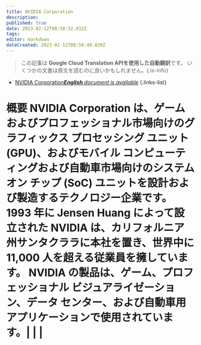 ```yaml
---
title: NVIDIA Corporation
description: 
published: true
date: 2023-02-12T08:58:52.032Z
tags: 
editor: markdown
dateCreated: 2023-02-12T08:58:49.839Z
---
```


> この記事は **Google Cloud Translation APIを使用した自動翻訳**です。
いくつかの文書は原文を読むのに良いかもしれません。{.is-info}



- [NVIDIA Corporation***English** document is available*](/en/Knowledge-base/Dictionary/Company/nvidia-corporation)
{.links-list}
# 概要 NVIDIA Corporation は、ゲームおよびプロフェッショナル市場向けのグラフィックス プロセッシング ユニット (GPU)、およびモバイル コンピューティングおよび自動車市場向けのシステム オン チップ (SoC) ユニットを設計および製造するテクノロジー企業です。 1993 年に Jensen Huang によって設立された NVIDIA は、カリフォルニア州サンタクララに本社を置き、世界中に 11,000 人を超える従業員を擁しています。 NVIDIA の製品は、ゲーム、プロフェッショナル ビジュアライゼーション、データ センター、および自動車用アプリケーションで使用されています。| | |
